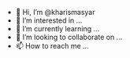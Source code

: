 - 👋 Hi, I’m @kharismasyar
- 👀 I’m interested in ...
- 🌱 I’m currently learning ...
- 💞️ I’m looking to collaborate on ...
- 📫 How to reach me ...

<!---
kharismasyar/kharismasyar is a ✨ special ✨ repository because its `README.md` (this file) appears on your GitHub profile.
You can click the Preview link to take a look at your changes.
--->
